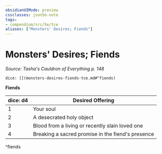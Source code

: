 ```yaml
---
obsidianUIMode: preview
cssclasses: json5e-note
tags:
- compendium/src/5e/tce
aliases: ["Monsters' Desires; Fiends"]
---
```

# Monsters' Desires; Fiends
*Source: Tasha's Cauldron of Everything p. 148* 

`dice: [](monsters-desires-fiends-tce.md#^fiends)`

**Fiends**

| dice: d4 | Desired Offering |
|----------|------------------|
| 1 | Your soul |
| 2 | A desecrated holy object |
| 3 | Blood from a living or recently slain loved one |
| 4 | Breaking a sacred promise in the fiend's presence |
^fiends